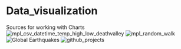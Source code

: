 # Data_visualization
Sources for working with Charts<br>
![mpl_csv_datetime_temp_high_low_deathvalley](https://user-images.githubusercontent.com/111890967/200810837-4262ad9c-decf-4baf-8ca7-361ea88f9417.png)
![mpl_random_walk](https://user-images.githubusercontent.com/111890967/200810883-1af53200-57db-47d8-ba79-10ea96c32c29.png)
![Global Earthquakes](https://user-images.githubusercontent.com/111890967/200811133-de0ef7e5-709e-4292-84db-b92b52e456a1.PNG)
![github_projects](https://user-images.githubusercontent.com/111890967/200812362-e82c98c6-5730-4068-8c93-fb4e498b322e.PNG)

